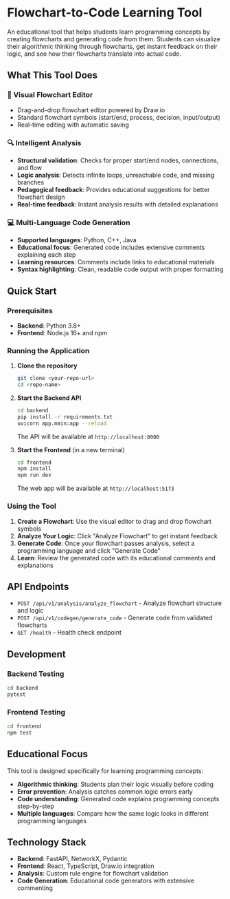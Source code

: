 # Flowchart-to-Code Learning Tool

An educational tool that helps students learn programming concepts by creating flowcharts and generating code from them. Students can visualize their algorithmic thinking through flowcharts, get instant feedback on their logic, and see how their flowcharts translate into actual code.

## What This Tool Does

### 🎨 Visual Flowchart Editor
- Drag-and-drop flowchart editor powered by Draw.io
- Standard flowchart symbols (start/end, process, decision, input/output)
- Real-time editing with automatic saving

### 🔍 Intelligent Analysis
- **Structural validation**: Checks for proper start/end nodes, connections, and flow
- **Logic analysis**: Detects infinite loops, unreachable code, and missing branches
- **Pedagogical feedback**: Provides educational suggestions for better flowchart design
- **Real-time feedback**: Instant analysis results with detailed explanations

### 💻 Multi-Language Code Generation
- **Supported languages**: Python, C++, Java  
- **Educational focus**: Generated code includes extensive comments explaining each step
- **Learning resources**: Comments include links to educational materials
- **Syntax highlighting**: Clean, readable code output with proper formatting

## Quick Start

### Prerequisites
- **Backend**: Python 3.8+
- **Frontend**: Node.js 16+ and npm

### Running the Application

1. **Clone the repository**
   ```bash
   git clone <your-repo-url>
   cd <repo-name>
   ```

2. **Start the Backend API**
   ```bash
   cd backend
   pip install -r requirements.txt
   uvicorn app.main:app --reload
   ```
   The API will be available at `http://localhost:8000`

3. **Start the Frontend** (in a new terminal)
   ```bash
   cd frontend
   npm install
   npm run dev
   ```
   The web app will be available at `http://localhost:5173`

### Using the Tool

1. **Create a Flowchart**: Use the visual editor to drag and drop flowchart symbols
2. **Analyze Your Logic**: Click "Analyze Flowchart" to get instant feedback
3. **Generate Code**: Once your flowchart passes analysis, select a programming language and click "Generate Code"
4. **Learn**: Review the generated code with its educational comments and explanations

## API Endpoints

- `POST /api/v1/analysis/analyze_flowchart` - Analyze flowchart structure and logic
- `POST /api/v1/codegen/generate_code` - Generate code from validated flowcharts
- `GET /health` - Health check endpoint

## Development

### Backend Testing
```bash
cd backend
pytest
```

### Frontend Testing  
```bash
cd frontend
npm test
```

## Educational Focus

This tool is designed specifically for learning programming concepts:
- **Algorithmic thinking**: Students plan their logic visually before coding
- **Error prevention**: Analysis catches common logic errors early
- **Code understanding**: Generated code explains programming concepts step-by-step
- **Multiple languages**: Compare how the same logic looks in different programming languages

## Technology Stack

- **Backend**: FastAPI, NetworkX, Pydantic
- **Frontend**: React, TypeScript, Draw.io integration
- **Analysis**: Custom rule engine for flowchart validation
- **Code Generation**: Educational code generators with extensive commenting 